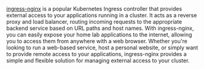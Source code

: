 [ingress-nginx](https://github.com/kubernetes/ingress-nginx) is a popular Kubernetes Ingress controller that provides external access to your applications running in a cluster. It acts as a reverse proxy and load balancer, routing incoming requests to the appropriate backend service based on URL paths and host names. With ingress-nginx, you can easily expose your home lab applications to the internet, allowing you to access them from anywhere with a web browser. Whether you're looking to run a web-based service, host a personal website,  or simply want to provide remote access to your applications, ingress-nginx provides a simple and flexible solution for managing external access to your cluster.